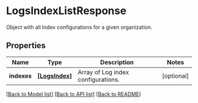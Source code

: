 # LogsIndexListResponse

Object with all Index configurations for a given organization.

## Properties

| Name        | Type                            | Description                        | Notes      |
| ----------- | ------------------------------- | ---------------------------------- | ---------- |
| **indexes** | [**[LogsIndex]**](LogsIndex.md) | Array of Log index configurations. | [optional] |

[[Back to Model list]](README.md#documentation-for-models) [[Back to API list]](README.md#documentation-for-api-endpoints) [[Back to README]](README.md)
